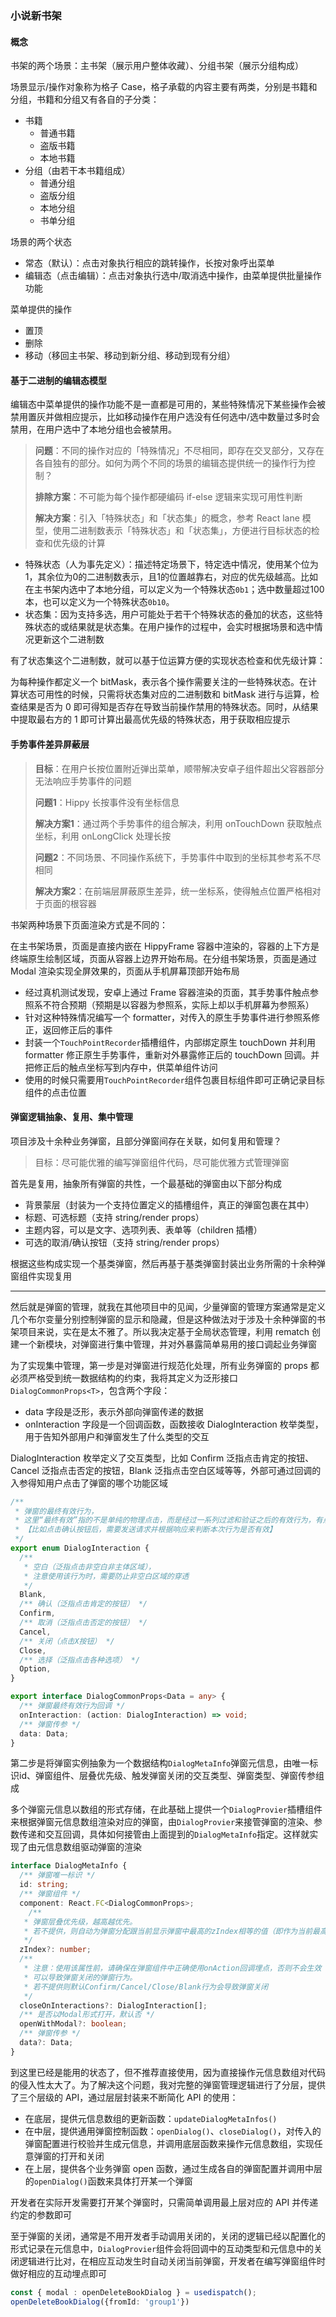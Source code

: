 ### 小说新书架

#### 概念

书架的两个场景：主书架（展示用户整体收藏）、分组书架（展示分组构成）

场景显示/操作对象称为格子 Case，格子承载的内容主要有两类，分别是书籍和分组，书籍和分组又有各自的子分类：

- 书籍
  - 普通书籍
  - 盗版书籍
  - 本地书籍
- 分组（由若干本书籍组成）
  - 普通分组
  - 盗版分组
  - 本地分组
  - 书单分组

场景的两个状态

- 常态（默认）：点击对象执行相应的跳转操作，长按对象呼出菜单
- 编辑态（点击编辑）：点击对象执行选中/取消选中操作，由菜单提供批量操作功能

菜单提供的操作

- 置顶
- 删除
- 移动（移回主书架、移动到新分组、移动到现有分组）

#### 基于二进制的编辑态模型

编辑态中菜单提供的操作功能不是一直都是可用的，某些特殊情况下某些操作会被禁用置灰并做相应提示，比如移动操作在用户选没有任何选中/选中数量过多时会禁用，在用户选中了本地分组也会被禁用。

> **问题**：不同的操作对应的「特殊情况」不尽相同，即存在交叉部分，又存在各自独有的部分。如何为两个不同的场景的编辑态提供统一的操作行为控制？
>
> **排除方案**：不可能为每个操作都硬编码 if-else 逻辑来实现可用性判断
>
> **解决方案**：引入「特殊状态」和「状态集」的概念，参考 React lane 模型，使用二进制数表示「特殊状态」和「状态集」，方便进行目标状态的检查和优先级的计算

- 特殊状态（人为事先定义）：描述特定场景下，特定选中情况，使用某个位为1，其余位为0的二进制数表示，且1的位置越靠右，对应的优先级越高。比如在主书架内选中了本地分组，可以定义为一个特殊状态`0b1`；选中数量超过100本，也可以定义为一个特殊状态`0b10`。
- 状态集：因为支持多选，用户可能处于若干个特殊状态的叠加的状态，这些特殊状态的或结果就是状态集。在用户操作的过程中，会实时根据场景和选中情况更新这个二进制数

有了状态集这个二进制数，就可以基于位运算方便的实现状态检查和优先级计算：

为每种操作都定义一个 bitMask，表示各个操作需要关注的一些特殊状态。在计算状态可用性的时候，只需将状态集对应的二进制数和 bitMask 进行与运算，检查结果是否为 0 即可得知是否存在导致当前操作禁用的特殊状态。同时，从结果中提取最右方的 1 即可计算出最高优先级的特殊状态，用于获取相应提示

#### 手势事件差异屏蔽层

> **目标**：在用户长按位置附近弹出菜单，顺带解决安卓子组件超出父容器部分无法响应手势事件的问题
>
> **问题1**：Hippy 长按事件没有坐标信息
>
> **解决方案1**：通过两个手势事件的组合解决，利用 onTouchDown 获取触点坐标，利用 onLongClick 处理长按
>
> **问题2**：不同场景、不同操作系统下，手势事件中取到的坐标其参考系不尽相同
>
> **解决方案2**：在前端层屏蔽原生差异，统一坐标系，使得触点位置严格相对于页面的根容器

书架两种场景下页面渲染方式是不同的：

在主书架场景，页面是直接内嵌在 HippyFrame 容器中渲染的，容器的上下方是终端原生绘制区域，页面从容器上边界开始布局。在分组书架场景，页面是通过 Modal 渲染实现全屏效果的，页面从手机屏幕顶部开始布局

- 经过真机测试发现，安卓上通过 Frame 容器渲染的页面，其手势事件触点参照系不符合预期（预期是以容器为参照系，实际上却以手机屏幕为参照系）
- 针对这种特殊情况编写一个 formatter，对传入的原生手势事件进行参照系修正，返回修正后的事件
- 封装一个`TouchPointRecorder`插槽组件，内部绑定原生 touchDown 并利用 formatter 修正原生手势事件，重新对外暴露修正后的 touchDown 回调。并把修正后的触点坐标写到内存中，供菜单组件访问
- 使用的时候只需要用`TouchPointRecorder`组件包裹目标组件即可正确记录目标组件的点击位置

#### 弹窗逻辑抽象、复用、集中管理

项目涉及十余种业务弹窗，且部分弹窗间存在关联，如何复用和管理？

> 目标：尽可能优雅的编写弹窗组件代码，尽可能优雅方式管理弹窗

首先是复用，抽象所有弹窗的共性，一个最基础的弹窗由以下部分构成

- 背景蒙层（封装为一个支持位置定义的插槽组件，真正的弹窗包裹在其中）
- 标题、可选标题（支持 string/render props）
- 主题内容，可以是文字、选项列表、表单等（children 插槽）
- 可选的取消/确认按钮（支持 string/render props）

根据这些构成实现一个基类弹窗，然后再基于基类弹窗封装出业务所需的十余种弹窗组件实现复用

___

然后就是弹窗的管理，就我在其他项目中的见闻，少量弹窗的管理方案通常是定义几个布尔变量分别控制弹窗的显示和隐藏，但是这种做法对于涉及十余种弹窗的书架项目来说，实在是太不雅了。所以我决定基于全局状态管理，利用 rematch 创建一个新模块，对弹窗进行集中管理，并对外暴露简单易用的接口调起业务弹窗



为了实现集中管理，第一步是对弹窗进行规范化处理，所有业务弹窗的 props 都必须严格受到统一数据结构的约束，我将其定义为泛形接口`DialogCommonProps<T>`，包含两个字段：

- data 字段是泛形，表示外部向弹窗传递的数据
- onInteraction 字段是一个回调函数，函数接收 DialogInteraction 枚举类型，用于告知外部用户和弹窗发生了什么类型的交互

DialogInteraction 枚举定义了交互类型，比如 Confirm 泛指点击肯定的按钮、Cancel 泛指点击否定的按钮，Blank 泛指点击空白区域等等，外部可通过回调的入参得知用户点击了弹窗的哪个功能区域
```typescript
/**
 * 弹窗的最终有效行为，
 * 这里“最终有效”指的不是单纯的物理点击，而是经过一系列过滤和验证之后的有效行为，有点类似于上报。
 * 【比如点击确认按钮后，需要发送请求并根据响应来判断本次行为是否有效】
 */
export enum DialogInteraction {
  /**
   * 空白（泛指点击非空白非主体区域），
   * 注意使用该行为时，需要防止非空白区域的穿透
   */
  Blank,
  /** 确认（泛指点击肯定的按钮） */
  Confirm,
  /** 取消（泛指点击否定的按钮） */
  Cancel,
  /** 关闭（点击X按钮） */
  Close,
  /** 选择（泛指点击各种选项） */
  Option,
}

export interface DialogCommonProps<Data = any> {
  /** 弹窗最终有效行为回调 */
  onInteraction: (action: DialogInteraction) => void;
  /** 弹窗传参 */
  data: Data;
}
```
第二步是将弹窗实例抽象为一个数据结构`DialogMetaInfo`弹窗元信息，由唯一标识id、弹窗组件、层叠优先级、触发弹窗关闭的交互类型、弹窗类型、弹窗传参组成

多个弹窗元信息以数组的形式存储，在此基础上提供一个`DialogProvier`插槽组件来根据弹窗元信息数组渲染对应的弹窗，由`DialogProvier`来接管弹窗的渲染、参数传递和交互回调，具体如何接管由上面提到的`DialogMetaInfo`指定。这样就实现了由元信息数组驱动弹窗的渲染
```typescript
interface DialogMetaInfo {
  /** 弹窗唯一标识 */
  id: string;
  /** 弹窗组件 */
  component: React.FC<DialogCommonProps>;
    /**
   * 弹窗层叠优先级，越高越优先。
   * 若不提供，则自动为弹窗分配跟当前显示弹窗中最高的zIndex相等的值（即作为当前最高优插入）
   */
  zIndex?: number;
  /**
   * 注意：使用该属性前，请确保在弹窗组件中正确使用onAction回调埋点，否则不会生效
   * 可以导致弹窗关闭的弹窗行为。
   * 若不提供则默认Confirm/Cancel/Close/Blank行为会导致弹窗关闭
   */
  closeOnInteractions?: DialogInteraction[];
  /** 是否以Modal形式打开，默认否 */
  openWithModal?: boolean;
  /** 弹窗传参 */
  data?: Data;
}
```

到这里已经是能用的状态了，但不推荐直接使用，因为直接操作元信息数组对代码的侵入性太大了。为了解决这个问题，我对完整的弹窗管理逻辑进行了分层，提供了三个层级的 API，通过层层封装来不断简化 API 的使用：

- 在底层，提供元信息数组的更新函数：`updateDialogMetaInfos()`
- 在中层，提供通用弹窗控制函数：`openDialog()`、`closeDialog()`，对传入的弹窗配置进行校验并生成元信息，并调用底层函数来操作元信息数组，实现任意弹窗的打开和关闭
- 在上层，提供各个业务弹窗 open 函数，通过生成各自的弹窗配置并调用中层的`openDialog()`函数来具体打开某一个弹窗

开发者在实际开发需要打开某个弹窗时，只需简单调用最上层对应的 API 并传递约定的参数即可

至于弹窗的关闭，通常是不用开发者手动调用关闭的，关闭的逻辑已经以配置化的形式记录在元信息中，`DialogProvier`组件会将回调中的互动类型和元信息中的关闭逻辑进行比对，在相应互动发生时自动关闭当前弹窗，开发者在编写弹窗组件时做好相应的互动埋点即可

```typescript
const { modal : openDeleteBookDialog } = usedispatch();
openDeleteBookDialog({fromId: 'group1'})
```
